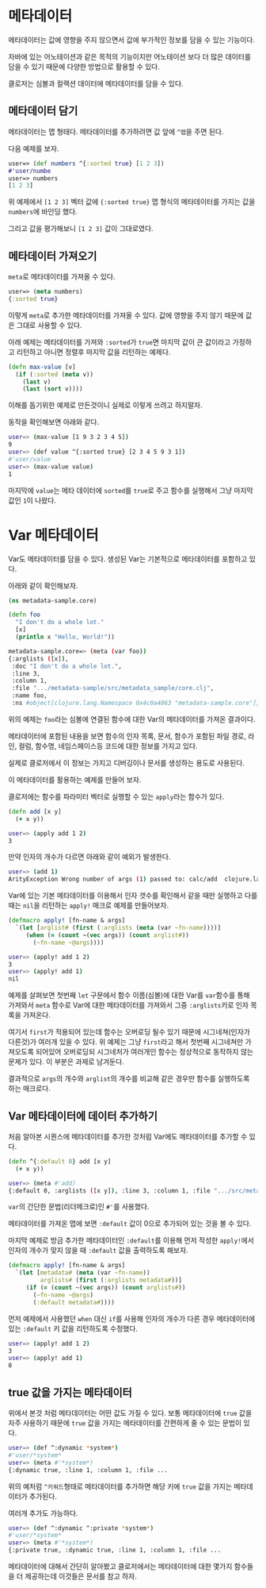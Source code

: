 # 메타데이터

메타데이터는 값에 영향을 주지 않으면서 값에 부가적인 정보를 담을 수 있는 기능이다.

자바에 있는 어노테이션과 같은 목적의 기능이지만 어노테이션 보다 더 많은 데이터를 담을 수 있기 때문에 다양한 방법으로 활용할 수 있다.

클로저는 심볼과 컬랙션 데이터에 메타데이터를 담을 수 있다.

## 메타데이터 담기

메타데이터는 맵 형태다. 메타데이터를 추가하려면 값 앞에 `^맵`을 주면 된다.

다음 예제를 보자.

```clojure
user=> (def numbers ^{:sorted true} [1 2 3])
#'user/numbe
user=> numbers
[1 2 3]
```

위 예제에서 `[1 2 3]` 벡터 값에 `{:sorted true}` 맵 형식의 메타데이터를 가지는 값을 `numbers`에 바인딩 했다.

그리고 값을 평가해보니 `[1 2 3]` 값이 그대로였다.

## 메타데이터 가져오기

`meta`로 메타데이터를 가져올 수 있다.

```clojure
user=> (meta numbers)
{:sorted true}
```

이렇게 `meta`로 추가한 메타데이터를 가져올 수 있다. 값에 영향을 주지 않기 때문에 값은 그대로 사용할 수 있다.

아래 예제는 메타데이터를 가져와 `:sorted`가 `true`면 마지막 값이 큰 값이라고 가정하고 리턴하고 아니면 정렬후 마지막 값을 리턴하는 예제다.

```clojure
(defn max-value [v]
  (if (:sorted (meta v))
    (last v)
    (last (sort v))))
```

이해를 돕기위한 예제로 만든것이니 실제로 이렇게 쓰려고 하지말자.

동작을 확인해보면 아래와 같다.

```bash
user=> (max-value [1 9 3 2 3 4 5])
9
user=> (def value ^{:sorted true} [2 3 4 5 9 3 1])
#'user/value
user=> (max-value value)
1
```

마지막에 `value`는 메타 데이터에 `sorted`를 `true`로 주고 함수를 실행해서 그냥 마지막 값인 `1`이 나왔다.

# Var 메타데이터

Var도 메타데이터를 담을 수 있다. 생성된 Var는 기본적으로 메타데이터를 포함하고 있다. 

아래와 같이 확인해보자.

```clojure
(ns metadata-sample.core)

(defn foo
  "I don't do a whole lot."
  [x]
  (println x "Hello, World!"))
```

```bash
metadata-sample.core=> (meta (var foo))
{:arglists ([x]), 
 :doc "I don't do a whole lot.", 
 :line 3, 
 :column 1, 
 :file ".../metadata-sample/src/metadata_sample/core.clj", 
 :name foo, 
 :ns #object[clojure.lang.Namespace 0x4c0a4063 "metadata-sample.core"]}
```

위의 예제는 `foo`라는 심볼에 연결된 함수에 대한 Var의 메타데이터를 가져온 결과이다.

메타데이터에 포함된 내용을 보면 함수의 인자 목록, 문서, 함수가 포함된 파일 경로, 라인, 컬럼, 함수명, 네임스페이스등 코드에 대한 정보를 가지고 있다. 

실제로 클로저에서 이 정보는 가지고 디버깅이나 문서를 생성하는 용도로 사용된다.

이 메타데이터를 활용하는 예제를 만들어 보자.

클로저에는 함수를 파라미터 벡터로 실행할 수 있는 `apply`라는 함수가 있다.

```clojure
(defn add [x y]
  (+ x y))
```

```bash
user=> (apply add 1 2)
3
```

만약 인자의 개수가 다르면 아래와 같이 예외가 발생한다.

```bash
user=> (add 1)
ArityException Wrong number of args (1) passed to: calc/add  clojure.lang.AFn.throwArity (AFn.java:429)
```

Var에 있는 기본 메타데이터를 이용해서 인자 갯수를 확인해서 같을 때만 실행하고 다를 때는 `nil`을 리턴하는 `apply!` 매크로 예제를 만들어보자.


```clojure
(defmacro apply! [fn-name & args]
  `(let [arglist# (first (:arglists (meta (var ~fn-name))))]
     (when (= (count ~(vec args)) (count arglist#))
       (~fn-name ~@args))))
```

```bash
user=> (apply! add 1 2)
3
user=> (apply! add 1)
nil
```

예제를 살펴보면 첫번째 `let` 구문에서 함수 이름(심볼)에 대한 Var를 `var`함수를 통해 가져와서 `meta` 함수로 Var에 대한 메타데이터를 가져와서 그중 `:arglists`키로 인자 목록을 가져온다.

여기서 `first`가 적용되어 있는데 함수는 오버로딩 될수 있기 때문에 시그네쳐(인자가 다른것)가 여러개 있을 수 있다. 위 예제는 그냥 `first`라고 해서 첫번째 시그네쳐만 가져오도록 되어있어 오버로딩되 시그네처가 여러개인 함수는 정상적으로 동작하지 않는 문제가 있다. 이 부분은 과제로 남겨둔다.

결과적으로 `args`의 개수와 `arglist`의 개수를 비교해 같은 경우만 함수를 실행하도록 하는 매크로다.

## Var 메타데이터에 데이터 추가하기

처음 알아본 시퀀스에 메타데이터를 추가한 것처럼 Var에도 메타데이터를 추가할 수 있다.

```clojure
(defn ^{:default 0} add [x y]
  (+ x y))
```

```bash
user=> (meta #'add)
{:default 0, :arglists ([x y]), :line 3, :column 1, :file ".../src/metadata_sample/core.clj", :name add, :ns #object[clojure.lang.Namespace 0x6c454d91 "metadata-sample.core"]}
```

`var`의 간단한 문법(리더메크로)인 `#'`를 사용했다.

메타데이터를 가져온 맵에 보면 `:default` 값이 0으로 추가되어 있는 것을 볼 수 있다.

마지막 예제로 방금 추가한 메타데이터인 `:default`를 이용해 먼저 작성한 `apply!`에서 인자의 개수가 맞지 않을 때 `:default` 값을 출력하도록 해보자.

```clojure
(defmacro apply! [fn-name & args]
  `(let [metadata# (meta (var ~fn-name))
         arglists# (first (:arglists metadata#))]
     (if (= (count ~(vec args)) (count arglists#))
       (~fn-name ~@args)
       (:default metadata#))))
```

먼저 예제에서 사용했던 `when` 대신 `if`를 사용해 인자의 개수가 다른 경우 메타데이터에 있는 `:default` 키 값을 리턴하도록 수정했다.

```bash
user=> (apply! add 1 2)
3
user=> (apply! add 1)
0
```

## true 값을 가지는 메타데이터

위에서 본것 처럼 메타데이터는 어떤 값도 가질 수 있다. 보통 메타데이터에 `true` 값을 자주 사용하기 때문에 `true` 값을 가지는 메타데이터를 간편하게 줄 수 있는 문법이 있다.

```bash
user=> (def ^:dynamic *system*)
#'user/*system*
user=> (meta #'*system*)
{:dynamic true, :line 1, :column 1, :file ...
```

위의 예처럼 `^키워드`형태로 메타데이터를 추가하면 해당 키에 `true` 값을 가지는 메타데이터가 추가된다.

여러개 추가도 가능하다.

```bash
user=> (def ^:dynamic ^:private *system*) 
#'user/*system*
user=> (meta #'*system*)
{:private true, :dynamic true, :line 1, :column 1, :file ...
```

메타데이터에 대해서 간단히 알아봤고 클로저에서는 메타데이터에 대한 몇가지 함수들을 더 제공하는데 이것들은 문서를 참고 하자.